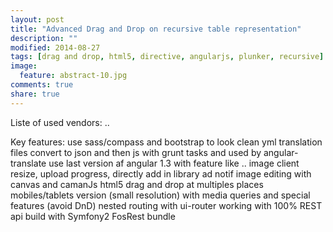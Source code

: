 ```yaml
---
layout: post
title: "Advanced Drag and Drop on recursive table representation"
description: ""
modified: 2014-08-27
tags: [drag and drop, html5, directive, angularjs, plunker, recursive]
image:
  feature: abstract-10.jpg
comments: true
share: true  
---
```


Liste of used vendors:
..

Key features:
use sass/compass and bootstrap to look clean
yml translation files convert to json and then js with grunt tasks and used by angular-translate
use last version af angular 1.3 with feature like ..
image client resize, upload progress, directly add in library ad notif
image editing with canvas and camanJs
html5 drag and drop at multiples places
mobiles/tablets version (small resolution) with media queries and special features (avoid DnD)
nested routing with ui-router
working with 100% REST api build with Symfony2 FosRest bundle